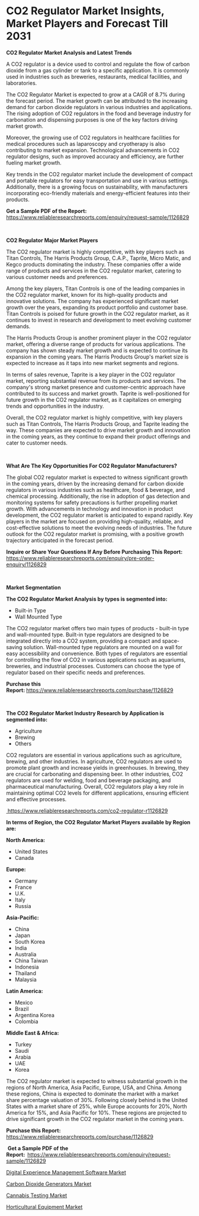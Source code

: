 <p><h1>CO2 Regulator Market Insights, Market Players and Forecast Till 2031</h1></p><p><strong>CO2 Regulator Market Analysis and Latest Trends</strong></p>
<p><p>A CO2 regulator is a device used to control and regulate the flow of carbon dioxide from a gas cylinder or tank to a specific application. It is commonly used in industries such as breweries, restaurants, medical facilities, and laboratories.</p><p>The CO2 Regulator Market is expected to grow at a CAGR of 8.7% during the forecast period. The market growth can be attributed to the increasing demand for carbon dioxide regulators in various industries and applications. The rising adoption of CO2 regulators in the food and beverage industry for carbonation and dispensing purposes is one of the key factors driving market growth.</p><p>Moreover, the growing use of CO2 regulators in healthcare facilities for medical procedures such as laparoscopy and cryotherapy is also contributing to market expansion. Technological advancements in CO2 regulator designs, such as improved accuracy and efficiency, are further fueling market growth.</p><p>Key trends in the CO2 regulator market include the development of compact and portable regulators for easy transportation and use in various settings. Additionally, there is a growing focus on sustainability, with manufacturers incorporating eco-friendly materials and energy-efficient features into their products.</p></p>
<p><strong>Get a Sample PDF of the Report:&nbsp;</strong> <a href="https://www.reliableresearchreports.com/enquiry/request-sample/1126829">https://www.reliableresearchreports.com/enquiry/request-sample/1126829</a></p>
<p>&nbsp;</p>
<p><strong>CO2 Regulator Major Market Players</strong></p>
<p><p>The CO2 regulator market is highly competitive, with key players such as Titan Controls, The Harris Products Group, C.A.P., Taprite, Micro Matic, and Kegco products dominating the industry. These companies offer a wide range of products and services in the CO2 regulator market, catering to various customer needs and preferences.</p><p>Among the key players, Titan Controls is one of the leading companies in the CO2 regulator market, known for its high-quality products and innovative solutions. The company has experienced significant market growth over the years, expanding its product portfolio and customer base. Titan Controls is poised for future growth in the CO2 regulator market, as it continues to invest in research and development to meet evolving customer demands.</p><p>The Harris Products Group is another prominent player in the CO2 regulator market, offering a diverse range of products for various applications. The company has shown steady market growth and is expected to continue its expansion in the coming years. The Harris Products Group's market size is expected to increase as it taps into new market segments and regions.</p><p>In terms of sales revenue, Taprite is a key player in the CO2 regulator market, reporting substantial revenue from its products and services. The company's strong market presence and customer-centric approach have contributed to its success and market growth. Taprite is well-positioned for future growth in the CO2 regulator market, as it capitalizes on emerging trends and opportunities in the industry.</p><p>Overall, the CO2 regulator market is highly competitive, with key players such as Titan Controls, The Harris Products Group, and Taprite leading the way. These companies are expected to drive market growth and innovation in the coming years, as they continue to expand their product offerings and cater to customer needs.</p></p>
<p>&nbsp;</p>
<p><strong>What Are The Key Opportunities For CO2 Regulator Manufacturers?</strong></p>
<p><p>The global CO2 regulator market is expected to witness significant growth in the coming years, driven by the increasing demand for carbon dioxide regulators in various industries such as healthcare, food & beverage, and chemical processing. Additionally, the rise in adoption of gas detection and monitoring systems for safety precautions is further propelling market growth. With advancements in technology and innovation in product development, the CO2 regulator market is anticipated to expand rapidly. Key players in the market are focused on providing high-quality, reliable, and cost-effective solutions to meet the evolving needs of industries. The future outlook for the CO2 regulator market is promising, with a positive growth trajectory anticipated in the forecast period.</p></p>
<p><strong>Inquire or Share Your Questions If Any Before Purchasing This Report:</strong> <a href="https://www.reliableresearchreports.com/enquiry/pre-order-enquiry/1126829">https://www.reliableresearchreports.com/enquiry/pre-order-enquiry/1126829</a></p>
<p>&nbsp;</p>
<p><strong>Market Segmentation</strong></p>
<p><strong>The CO2 Regulator Market Analysis by types is segmented into:</strong></p>
<p><ul><li>Built-in Type</li><li>Wall Mounted Type</li></ul></p>
<p><p>The CO2 regulator market offers two main types of products - built-in type and wall-mounted type. Built-in type regulators are designed to be integrated directly into a CO2 system, providing a compact and space-saving solution. Wall-mounted type regulators are mounted on a wall for easy accessibility and convenience. Both types of regulators are essential for controlling the flow of CO2 in various applications such as aquariums, breweries, and industrial processes. Customers can choose the type of regulator based on their specific needs and preferences.</p></p>
<p><strong>Purchase this Report:&nbsp;</strong><a href="https://www.reliableresearchreports.com/purchase/1126829">https://www.reliableresearchreports.com/purchase/1126829</a></p>
<p>&nbsp;</p>
<p><strong>The CO2 Regulator Market Industry Research by Application is segmented into:</strong></p>
<p><ul><li>Agriculture</li><li>Brewing</li><li>Others</li></ul></p>
<p><p>CO2 regulators are essential in various applications such as agriculture, brewing, and other industries. In agriculture, CO2 regulators are used to promote plant growth and increase yields in greenhouses. In brewing, they are crucial for carbonating and dispensing beer. In other industries, CO2 regulators are used for welding, food and beverage packaging, and pharmaceutical manufacturing. Overall, CO2 regulators play a key role in maintaining optimal CO2 levels for different applications, ensuring efficient and effective processes.</p></p>
<p><a href="https://www.reliableresearchreports.com/co2-regulator-r1126829">&nbsp;https://www.reliableresearchreports.com/co2-regulator-r1126829</a></p>
<p><strong>In terms of Region, the CO2 Regulator Market Players available by Region are:</strong></p>
<p>
    <p> <strong> North America: </strong>
        <ul>
            <li>United States</li>
            <li>Canada</li>
        </ul>
        </p> 
    <p> <strong> Europe: </strong>
        <ul>
            <li>Germany</li>
            <li>France</li>
            <li>U.K.</li>
            <li>Italy</li>
            <li>Russia</li>
        </ul>
        </p> 
    <p> <strong> Asia-Pacific: </strong>
        <ul>
            <li>China</li>
            <li>Japan</li>
            <li>South Korea</li>
            <li>India</li>
            <li>Australia</li>
            <li>China Taiwan</li>
            <li>Indonesia</li>
            <li>Thailand</li>
            <li>Malaysia</li>
        </ul>
        </p> 
    <p> <strong> Latin America: </strong>
        <ul>
            <li>Mexico</li>
            <li>Brazil</li>
            <li>Argentina Korea</li>
            <li>Colombia</li>
        </ul>
        </p> 
    <p> <strong> Middle East & Africa: </strong>
        <ul>
            <li>Turkey</li>
            <li>Saudi</li>
            <li>Arabia</li>
            <li>UAE</li>
            <li>Korea</li>
        </ul>
    </p>
    </p>
<p><p>The CO2 regulator market is expected to witness substantial growth in the regions of North America, Asia Pacific, Europe, USA, and China. Among these regions, China is expected to dominate the market with a market share percentage valuation of 30%. Following closely behind is the United States with a market share of 25%, while Europe accounts for 20%, North America for 15%, and Asia Pacific for 10%. These regions are projected to drive significant growth in the CO2 regulator market in the coming years.</p></p>
<p><strong>Purchase this Report: </strong><a href="https://www.reliableresearchreports.com/purchase/1126829">https://www.reliableresearchreports.com/purchase/1126829</a></p>
<p>&nbsp;<strong>Get a Sample PDF of the Report:&nbsp;&nbsp;</strong><a href="https://www.reliableresearchreports.com/enquiry/request-sample/1126829">https://www.reliableresearchreports.com/enquiry/request-sample/1126829</a></p>
<p><strong></strong></p>
<p><p><a href="https://www.linkedin.com/pulse/digital-experience-management-software-market-size-trends-rhmdf?trackingId=V3JYzkz%2FggeItH2X%2F5Twdw%3D%3D">Digital Experience Management Software Market</a></p><p><a href="https://github.com/guneycigdem35/Market-Research-Report-List-2/blob/main/carbon-dioxide-generators-market.md">Carbon Dioxide Generators Market</a></p><p><a href="https://www.linkedin.com/pulse/cannabis-testing-market-size-reveals-best-marketing-channels-ts0vf?trackingId=eIqsI4YwLqJXy%2BnRY%2BzNLQ%3D%3D">Cannabis Testing Market</a></p><p><a href="https://github.com/biheemgalvinlouises6hokrh3h/Market-Research-Report-List-2/blob/main/horticultural-equipment-market.md">Horticultural Equipment Market</a></p></p>